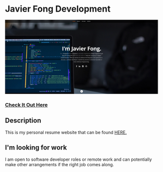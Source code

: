# Javier Fong Development 
![ReactJS Resume Website](readme.jpg?raw=true "ReactJS Resume Website")
### <a href="http://timbakerdev.com/">Check It Out Here</a> 

## Description
This is my personal resume website that can be found <a href="https://javier-fong.github.io/javier-development/">HERE.</a>

## I'm looking for work
I am open to software developer roles or remote work and can potentially make other arrangements if the right job comes along.

